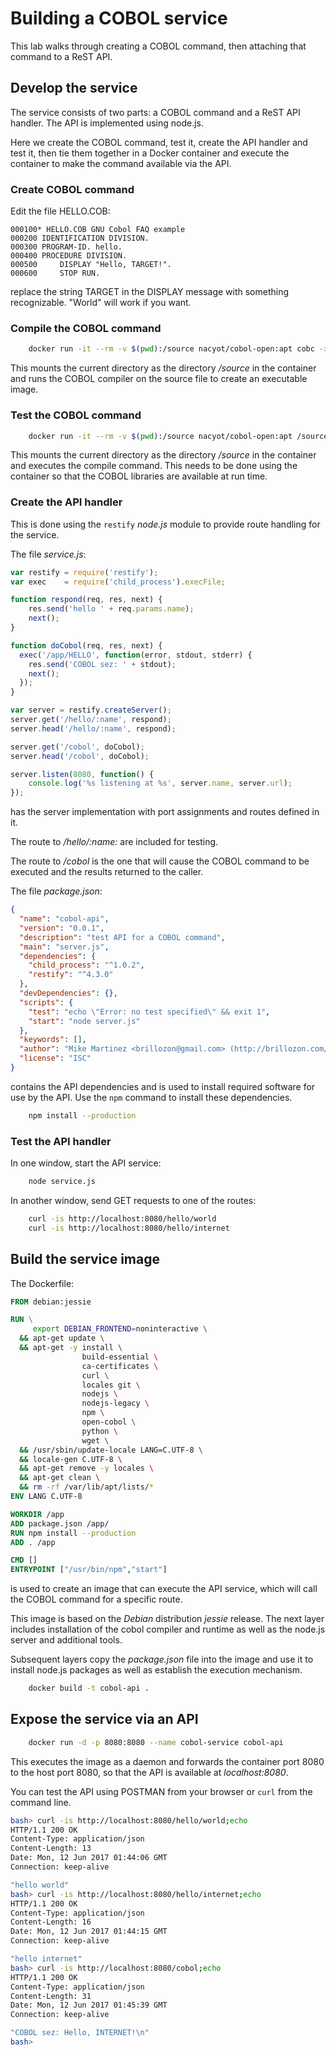 
# Building a COBOL service

This lab walks through creating a COBOL command, then attaching that
command to a ReST API.

## Develop the service

The service consists of two parts: a COBOL command and a ReST API
handler.  The API is implemented using node.js.

Here we create the COBOL command, test it, create the API handler and
test it, then tie them together in a Docker container and execute the
container to make the command available via the API.

### Create COBOL command

Edit the file HELLO.COB:
```cobol
000100* HELLO.COB GNU Cobol FAQ example
000200 IDENTIFICATION DIVISION.
000300 PROGRAM-ID. hello.
000400 PROCEDURE DIVISION.
000500     DISPLAY "Hello, TARGET!".
000600     STOP RUN.
```

replace the string TARGET in the DISPLAY message with something
recognizable.  "World" will work if you want.

### Compile the COBOL command

```bash
    docker run -it --rm -v $(pwd):/source nacyot/cobol-open:apt cobc -x /source/HELLO.COB
```

This mounts the current directory as the directory _/source_ in the
container and runs the COBOL compiler on the source file to create an
executable image.

### Test the COBOL command

```bash
    docker run -it --rm -v $(pwd):/source nacyot/cobol-open:apt /source/HELLO
```

This mounts the current directory as the directory _/source_ in the
container and executes the compile command.  This needs to be done using
the container so that the COBOL libraries are available at run time.

### Create the API handler

This is done using the `restify` _node.js_ module to provide route handling
for the service.

The file _service.js_:
```javascript
var restify = require('restify');
var exec    = require('child_process').execFile;

function respond(req, res, next) {
    res.send('hello ' + req.params.name);
    next();
}

function doCobol(req, res, next) {
  exec('/app/HELLO', function(error, stdout, stderr) {
    res.send('COBOL sez: ' + stdout);
    next();
  });
}

var server = restify.createServer();
server.get('/hello/:name', respond);
server.head('/hello/:name', respond);

server.get('/cobol', doCobol);
server.head('/cobol', doCobol);

server.listen(8080, function() {
    console.log('%s listening at %s', server.name, server.url);
});
```

has the server implementation with port assignments and routes defined in it.

The route to _/hello/:name:_ are included for testing.

The route to _/cobol_ is the one that will cause the COBOL command to
be executed and the results returned to the caller.

The file _package.json_:
```json
{
  "name": "cobol-api",
  "version": "0.0.1",
  "description": "test API for a COBOL command",
  "main": "server.js",
  "dependencies": {
    "child_process": "^1.0.2",
    "restify": "^4.3.0"
  },
  "devDependencies": {},
  "scripts": {
    "test": "echo \"Error: no test specified\" && exit 1",
    "start": "node server.js"
  },
  "keywords": [],
  "author": "Mike Martinez <brillozon@gmail.com> (http://brillozon.com/)",
  "license": "ISC"
}
```

contains the API dependencies and is used to install required software
for use by the API.  Use the `npm` command to install these dependencies.

```bash
    npm install --production
```

### Test the API handler

In one window, start the API service:

```bash
    node service.js
```

In another window, send GET requests to one of the routes:

```bash
    curl -is http://localhost:8080/hello/world
    curl -is http://localhost:8080/hello/internet
```

## Build the service image

The Dockerfile:
```dockerfile
FROM debian:jessie

RUN \
     export DEBIAN_FRONTEND=noninteractive \
  && apt-get update \
  && apt-get -y install \
                build-essential \
                ca-certificates \
                curl \
                locales git \
                nodejs \
                nodejs-legacy \
                npm \
                open-cobol \
                python \
                wget \
  && /usr/sbin/update-locale LANG=C.UTF-8 \
  && locale-gen C.UTF-8 \
  && apt-get remove -y locales \
  && apt-get clean \
  && rm -rf /var/lib/apt/lists/*
ENV LANG C.UTF-8

WORKDIR /app
ADD package.json /app/
RUN npm install --production
ADD . /app

CMD []
ENTRYPOINT ["/usr/bin/npm","start"]
```

is used to create an image that can execute the API service, which will
call the COBOL command for a specific route.

This image is based on the _Debian_ distribution _jessie_ release.  The
next layer includes installation of the cobol compiler and runtime as
well as the node.js server and additional tools.

Subsequent layers copy the _package.json_ file into the image and use it
to install node.js packages as well as establish the execution mechanism.

```bash
    docker build -t cobol-api .
```

## Expose the service via an API

```bash
    docker run -d -p 8080:8080 --name cobol-service cobol-api
```

This executes the image as a daemon and forwards the container port 8080
to the host port 8080, so that the API is available at _localhost:8080_.

You can test the API using POSTMAN from your browser or `curl` from the command line.

```bash
bash> curl -is http://localhost:8080/hello/world;echo
HTTP/1.1 200 OK
Content-Type: application/json
Content-Length: 13
Date: Mon, 12 Jun 2017 01:44:06 GMT
Connection: keep-alive

"hello world"
bash> curl -is http://localhost:8080/hello/internet;echo
HTTP/1.1 200 OK
Content-Type: application/json
Content-Length: 16
Date: Mon, 12 Jun 2017 01:44:15 GMT
Connection: keep-alive

"hello internet"
bash> curl -is http://localhost:8080/cobol;echo
HTTP/1.1 200 OK
Content-Type: application/json
Content-Length: 31
Date: Mon, 12 Jun 2017 01:45:39 GMT
Connection: keep-alive

"COBOL sez: Hello, INTERNET!\n"
bash> 
```


